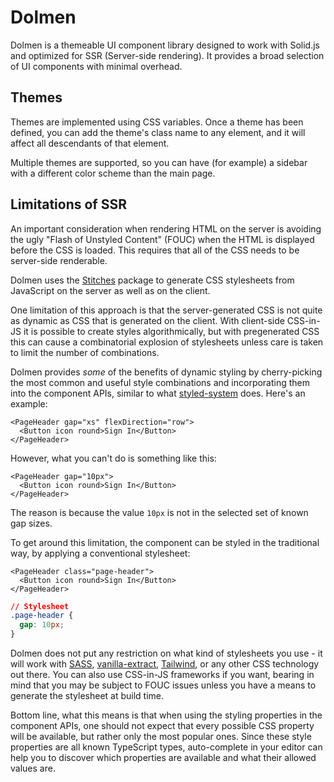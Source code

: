 # Dolmen

Dolmen is a themeable UI component library designed to work with Solid.js and optimized for SSR
(Server-side rendering). It provides a broad selection of UI components with minimal overhead.

## Themes

Themes are implemented using CSS variables. Once a theme has been defined, you can add the
theme's class name to any element, and it will affect all descendants of that element.

Multiple themes are supported, so you can have (for example) a sidebar with a different color
scheme than the main page.

## Limitations of SSR

An important consideration when rendering HTML on the server is avoiding the ugly "Flash of
Unstyled Content" (FOUC) when the HTML is displayed before the CSS is loaded. This requires that
all of the CSS needs to be server-side renderable.

Dolmen uses the [Stitches](https://stitches.dev//) package to generate CSS stylesheets from
JavaScript on the server as well as on the client.

One limitation of this approach is that the server-generated CSS is not quite as dynamic as CSS
that is generated on the client. With client-side CSS-in-JS it is possible to create styles
algorithmically, but with pregenerated CSS this can cause a combinatorial explosion of stylesheets
unless care is taken to limit the number of combinations.

Dolmen provides *some* of the benefits of dynamic styling by cherry-picking the most common and
useful style combinations and incorporating them into the component APIs, similar to
what [styled-system](https://styled-system.com/) does. Here's an example:

```tsx
<PageHeader gap="xs" flexDirection="row">
  <Button icon round>Sign In</Button>
</PageHeader>
```

However, what you can't do is something like this:

```tsx
<PageHeader gap="10px">
  <Button icon round>Sign In</Button>
</PageHeader>
```

The reason is because the value `10px` is not in the selected set of known gap sizes.

To get around this limitation, the component can be styled in the traditional way, by
applying a conventional stylesheet:

```tsx
<PageHeader class="page-header">
  <Button icon round>Sign In</Button>
</PageHeader>
```

```css
// Stylesheet
.page-header {
  gap: 10px;
}
```

Dolmen does not put any restriction on what kind of stylesheets you use - it will work with
[SASS](https://sass-lang.com/), [vanilla-extract](https://vanilla-extract.style/),
[Tailwind](https://tailwindcss.com/), or any other CSS technology out there. You can also use
CSS-in-JS frameworks if you want, bearing in mind that you may be subject to FOUC issues unless
you have a means to generate the stylesheet at build time.

Bottom line, what this means is that when using the styling properties in the component APIs, one
should not expect that every possible CSS property will be available, but rather only the most
popular ones. Since these style properties are all known TypeScript types, auto-complete in your
editor can help you to discover which properties are available and what their allowed values are.
